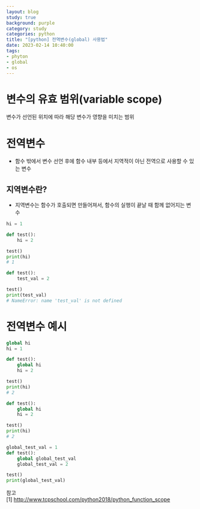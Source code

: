 ```yaml
---
layout: blog
study: true
background: purple
category: study
categories: python
title: "[python] 전역변수(global) 사용법"
date: 2023-02-14 10:40:00
tags:
- phyton
- global
- os
---
```



# 변수의 유효 범위(variable scope)
변수가 선언된 위치에 따라 해당 변수가 영향을 미치는 범위

# 전역변수
- 함수 밖에서 변수 선언 후에 함수 내부 등에서 지역적이 아닌 전역으로 사용할 수 있는 변수

## 지역변수란?
- 지역변수는 함수가 호출되면 만들어져서, 함수의 실행이 끝날 때 함께 없어지는 변수

```python
hi = 1

def test():
    hi = 2

test()
print(hi)
# 1
```

```python
def test():
    test_val = 2

test()
print(test_val)
# NameError: name 'test_val' is not defined
```

# 전역변수 예시

```python
global hi
hi = 1

def test():
    global hi
    hi = 2

test()
print(hi)
# 2
```

```python
def test():
    global hi
    hi = 2

test()
print(hi)
# 2
```

```python
global_test_val = 1
def test():
    global global_test_val
    global_test_val = 2

test()
print(global_test_val)
```

참고  
[1] http://www.tcpschool.com/python2018/python_function_scope